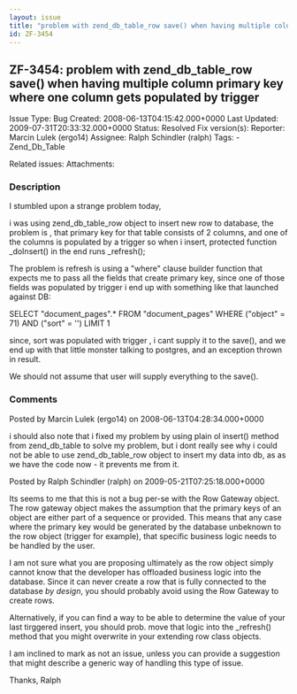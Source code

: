 ```yaml
---
layout: issue
title: "problem with zend_db_table_row save() when having multiple column primary key where one column gets populated by trigger"
id: ZF-3454
---
```


ZF-3454: problem with zend\_db\_table\_row save() when having multiple column primary key where one column gets populated by trigger
------------------------------------------------------------------------------------------------------------------------------------

 Issue Type: Bug Created: 2008-06-13T04:15:42.000+0000 Last Updated: 2009-07-31T20:33:32.000+0000 Status: Resolved Fix version(s): 
 Reporter:  Marcin Lulek (ergo14)  Assignee:  Ralph Schindler (ralph)  Tags: - Zend\_Db\_Table
 
 Related issues: 
 Attachments: 
### Description

I stumbled upon a strange problem today,

i was using zend\_db\_table\_row object to insert new row to database, the problem is , that primary key for that table consists of 2 columns, and one of the columns is populated by a trigger so when i insert, protected function \_doInsert() in the end runs \_refresh();

The problem is refresh is using a "where" clause builder function that expects me to pass all the fields that create primary key, since one of those fields was populated by trigger i end up with something like that launched against DB:

SELECT "document\_pages".\* FROM "document\_pages" WHERE ("object" = 71) AND ("sort" = '') LIMIT 1

since, sort was populated with trigger , i cant supply it to the save(), and we end up with that little monster talking to postgres, and an exception thrown in result.

We should not assume that user will supply everything to the save().

 

 

### Comments

Posted by Marcin Lulek (ergo14) on 2008-06-13T04:28:34.000+0000

i should also note that i fixed my problem by using plain ol insert() method from zend\_db\_table to solve my problem, but i dont really see why i could not be able to use zend\_db\_table\_row object to insert my data into db, as as we have the code now - it prevents me from it.

 

 

Posted by Ralph Schindler (ralph) on 2009-05-21T07:25:18.000+0000

Its seems to me that this is not a bug per-se with the Row Gateway object. The row gateway object makes the assumption that the primary keys of an object are either part of a sequence or provided. This means that any case where the primary key would be generated by the database unbeknown to the row object (trigger for example), that specific business logic needs to be handled by the user.

I am not sure what you are proposing ultimately as the row object simply cannot know that the developer has offloaded business logic into the database. Since it can never create a row that is fully connected to the database _by design_, you should probably avoid using the Row Gateway to create rows.

Alternatively, if you can find a way to be able to determine the value of your last tirggered insert, you should prob. move that logic into the \_refresh() method that you might overwrite in your extending row class objects.

I am inclined to mark as not an issue, unless you can provide a suggestion that might describe a generic way of handling this type of issue.

Thanks, Ralph

 

 